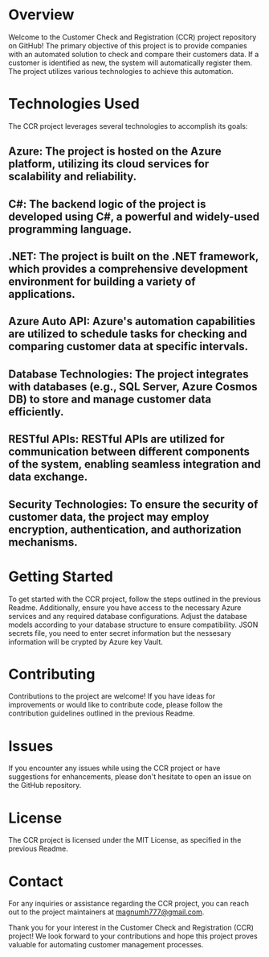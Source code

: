 # Overview

Welcome to the Customer Check and Registration (CCR) project repository on GitHub! 
The primary objective of this project is to provide companies with an automated solution to check and compare their customers  data. 
If a customer is identified as new, the system will automatically register them. 
The project utilizes various technologies to achieve this automation.
 
# Technologies Used

The CCR project leverages several technologies to accomplish its goals:

## Azure: The project is hosted on the Azure platform, utilizing its cloud services for scalability and reliability.

## C#: The backend logic of the project is developed using C#, a powerful and widely-used programming language.

## .NET: The project is built on the .NET framework, which provides a comprehensive development environment for building a variety of applications.

## Azure Auto API: Azure's automation capabilities are utilized to schedule tasks for checking and comparing customer data at specific intervals.

## Database Technologies: The project integrates with databases (e.g., SQL Server, Azure Cosmos DB) to store and manage customer data efficiently.

## RESTful APIs: RESTful APIs are utilized for communication between different components of the system, enabling seamless integration and data exchange.

## Security Technologies: To ensure the security of customer data, the project may employ encryption, authentication, and authorization mechanisms.

# Getting Started
To get started with the CCR project, follow the steps outlined in the previous Readme. 
Additionally, ensure you have access to the necessary Azure services and any required database configurations.
Adjust the database models according to your database structure to ensure compatibility. 
JSON secrets file, you need to enter secret information but the nessesary information will be crypted by Azure key Vault.

# Contributing
Contributions to the project are welcome! If you have ideas for improvements or would like to contribute code, please follow the contribution guidelines outlined in the previous Readme.

# Issues
If you encounter any issues while using the CCR project or have suggestions for enhancements, please don't hesitate to open an issue on the GitHub repository.

# License
The CCR project is licensed under the MIT License, as specified in the previous Readme.

# Contact
For any inquiries or assistance regarding the CCR project, you can reach out to the project maintainers at magnumh777@gmail.com.

Thank you for your interest in the Customer Check and Registration (CCR) project! We look forward to your contributions and hope this project proves valuable for automating customer management processes.

